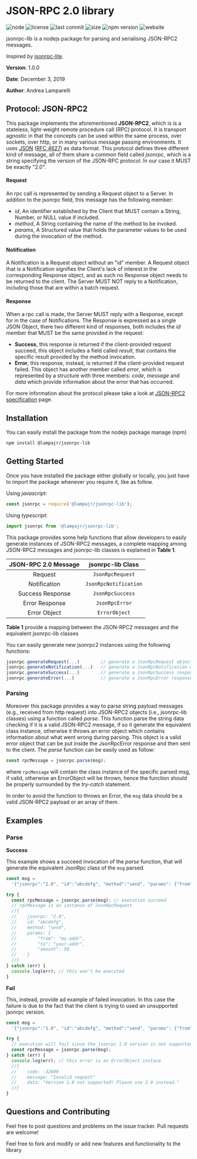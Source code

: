 # JSON-RPC 2.0 library
![node](https://img.shields.io/node/v/@lampajr/jsonrpc-lib?style=plastic)
![license](https://img.shields.io/github/license/lampajr/jsonrpc-lib?style=plastic)
![last commit](https://img.shields.io/github/last-commit/lampajr/jsonrpc-lib?style=plastic)
![size](https://img.shields.io/github/repo-size/lampajr/jsonrpc-lib?style=plastic)
![npm version](https://img.shields.io/npm/v/@lampajr/jsonrpc-lib?style=plastic)
![website](https://img.shields.io/website?style=plastic&up_message=home&url=https%3A%2F%2Flampajr.github.io%2Fjsonrpc-lib%2F)

jsonrpc-lib is a nodejs package for parsing and serialising JSON-RPC2 messages.

Inspired by [jsonrpc-lite](https://github.com/teambition/jsonrpc-lite/blob/master/README.md).

**Version**: 1.0.0

**Date**: December 3, 2019

**Author**: Andrea Lamparelli

## Protocol: JSON-RPC2

This package implements the aforementioned **JSON-RPC2**, which is is a stateless, light-weight remote procedure call (RPC) protocol. It is transport agnostic in that the concepts can be used within the same process, over sockets, over http, or in many various message passing environments. It uses [JSON](http://www.json.org) ([RFC 4627](http://www.ietf.org/rfc/rfc4627.txt)) as data format. This protocol defines three different kind of message, all of them share a common field called _jsonrpc_, which is a string specifying the version of the JSON-RPC protocol. In our case it MUST be exactly "2.0".

#### Request

An rpc call is represented by sending a Request object to a Server. In addition to the jsonrpc field, this message has the following member:

- _id_, An identifier established by the Client that MUST contain a String, Number, or NULL value if included.
- _method_, A String containing the name of the method to be invoked.
- _params_, A Structured value that holds the parameter values to be used during the invocation of the method.

#### Notification

A Notification is a Request object without an "id" member. A Request object that is a Notification signifies the Client's lack of interest in the corresponding Response object, and as such no Response object needs to be returned to the client. The Server MUST NOT reply to a Notification, including those that are within a batch request.

#### Response

When a rpc call is made, the Server MUST reply with a Response, except for in the case of Notifications. The Response is expressed as a single JSON Object, there two different kind of responses, both includes the _id_ member that MUST be the same provided in the request:

- **Success**, this response is returned if the client-provided request succeed, this object includes a field called _result_, that contains the specific result provided by the method invocation.
- **Error**, this response, instead, is returned if the client-provided request failed. This object has another member called _error_, which is represented by a structure with three members: _code_, _message_ and _data_ which provide information about the error that has occurred.

For more information about the protocol please take a look at [JSON-RPC2 specification](https://www.jsonrpc.org/specification) page.

## Installation

You can easily install the package from the nodejs package manage (npm)

```bash
npm install @lampajr/jsonrpc-lib
```

## Getting Started

Once you have installed the package either globally or locally, you just have to import the package whenever you require it, like as follow.

Using _javascript_:

```javascript
const jsonrpc = require('@lampajr/jsonrpc-lib');
```

Using _typescript_:

```typescript
import jsonrpc from '@lampajr/jsonrpc-lib';
```

This package provides some help functions that allow developers to easily generate instances of JSON-RPC2 messages, a complete mapping among JSON-RPC2 messages and jsonrpc-lib classes is explained in **Table 1**.

| __JSON-RPC 2.0 Message__ | __jsonrpc-lib Class__ |
| :----------------------: | :-------------------: |
|         Request          |   `JsonRpcRequest`    |
|       Notification       | `JsonRpcNotification` |
|     Success Response     |   `JsonRpcSuccess`    |
|      Error Response      |    `JsonRpcError`     |
|       Error Object       |     `ErrorObject`     |

**Table 1** provide a mapping between the JSON-RPC2 messages and the equivalent jsonrpc-lib classes

You can easily generate new jsonrpc2 instances using the following functions:

```typescript
jsonrpc.generateRequest(...)	 	// generate a JsonRpcRequest object
jsonrpc.generateNotification(...) 	// generate a JsonRpcNotification object
jsonrpc.generateSuccess(...)		// generate a JsonRpcSuccess response
jsonrpc.generateError(...)			// generate a JsonRpcError response
```

### Parsing

Moreover this package provides a way to parse string payload messages (e.g., received from http request) into JSON-RPC2 objects (i.e., jsonrpc-lib classes) using a function called _parse_. This function parse the string data checking if it is a valid JSON-RPC2 message, if so it generate the equivalent class instance, otherwise it throws an error object which contains information about what went wrong during parsing. This object is a valid error object that can be put inside the JsonRpcError response and then sent to the client. The _parse_ function can be easily used as follow:

```typescript
const rpcMessage = jsonrpc.parse(msg);
```

where `rpcMessage` will contain the class instance of the specific parsed msg, if valid, otherwise an ErrorObject will be thrown, hence the function should be properly surrounded by the _try-catch_ statement.

In order to avoid the function to throws an Error, the `msg` data should be a valid JSON-RPC2 payload or an array of them.

## Examples

### Parse

**Success**

This example shows a succeed invocation of the _parse_ function, that will generate the equivalent JsonRpc class of the `msg` parsed.

```typescript
const msg =
  '{"jsonrpc":"2.0", "id":"abcdefg", "method":"send", "params": {"from": "my-addr", "to":"your-addr", "amount":50}}';

try {
  const rpcMessage = jsonrpc.parse(msg); // execution succeed
  // rpcMessage is an instance of JsonRpcRequest
  //{
  //	jsonrpc: "2.0",
  //	id: "abcdefg",
  //	method: "send",
  //	params: {
  //		"from": "my-addr",
  //		"to": "your-addr",
  //		"amount": 50
  //	}
  //}
} catch (err) {
  console.log(err); // this won't be executed
}
```

**Fail**

This, instead, provide ad example of failed invocation. In this case the failure is due to the fact that the client is trying to used an unsupported jsonrpc version.

```typescript
const msg =
  '{"jsonrpc":"1.0", "id":"abcdefg", "method":"send", "params": {"from": "my-addr", "to":"your-addr", "amount":50}}';

try {
  // execution will fail since the jsonrpc 1.0 version is not supported
  const rpcMessage = jsonrpc.parse(msg);
} catch (err) {
  console.log(err); // this error is an ErrorObject instace
  //{
  //	code: -32600
  //	message: "Invalid request"
  //	data: "Version 1.0 not supported! Please use 2.0 instead."
  //}
}
```

## Questions and Contributing

Feel free to post questions and problems on the issue tracker. Pull requests are welcome!

Feel free to fork and modify or add new features and functionality to the library
